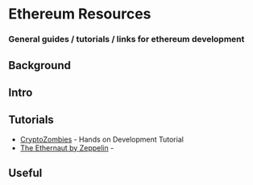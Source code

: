 # Ethereum Resources

### General guides / tutorials / links for ethereum development

## Background

## Intro

## Tutorials
* [CryptoZombies](https://cryptozombies.io/) - Hands on Development Tutorial
* [The Ethernaut by Zeppelin](https://ethernaut.zeppelin.solutions/) - 


## Useful